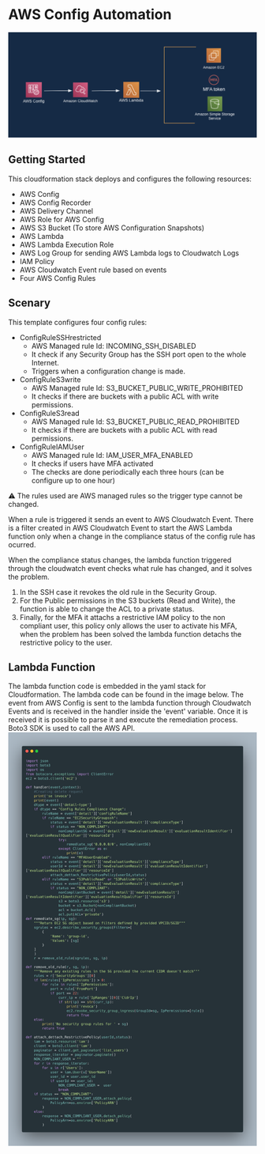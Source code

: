 # AWS Config Automation

![alt text](./AWS_Config_remediation.png)

## Getting Started

This cloudformation stack deploys and configures the following resources:

* AWS Config
* AWS Config Recorder
* AWS Delivery Channel
* AWS Role for AWS Config
* AWS S3 Bucket (To store AWS Configuration Snapshots)
* AWS Lambda
* AWS Lambda Execution Role
* AWS Log Group for sending AWS Lambda logs to Cloudwatch Logs
* IAM Policy
* AWS Cloudwatch Event rule based on events
* Four AWS Config Rules

## Scenary

This template configures four config rules:

* ConfigRuleSSHrestricted
  * AWS Managed rule Id: INCOMING_SSH_DISABLED
  * It check if any Security Group has the SSH port open to the whole Internet.
  * Triggers when a configuration change is made.
* ConfigRuleS3write
  * AWS Managed rule Id: S3_BUCKET_PUBLIC_WRITE_PROHIBITED
  * It checks if there are buckets with a public ACL with write permissions.
* ConfigRuleS3read
  * AWS Managed rule Id: S3_BUCKET_PUBLIC_READ_PROHIBITED
  * It checks if there are buckets with a public ACL with read permissions.
* ConfigRuleIAMUser
  * AWS Managed rule Id: IAM_USER_MFA_ENABLED
  * It checks if users have MFA activated
  * The checks are done periodically each three hours (can be configure up to one hour)

:warning: The rules used are AWS managed rules so the trigger type cannot be changed.

When a rule is triggered it sends an event to AWS Cloudwatch Event. There is a filter created in AWS Cloudwatch Event to start the AWS Lambda function only when a change in the compliance status of the config rule has ocurred.

When the compliance status changes, the lambda function triggered through the cloudwatch event checks what rule has changed, and it solves the problem.
1. In the SSH case it revokes the old rule in the Security Group. 
2. For the Public permissions in the S3 buckets (Read and Write), the function is able to change the ACL to a private status.
3. Finally, for the MFA it attachs a restrictive IAM policy to the non compliant user, this policy only allows the user to activate his MFA, when the problem has been solved the lambda function detachs the restrictive policy to the user.

## Lambda Function

The lambda function code is embedded in the yaml stack for Cloudformation. The lambda code can be found in the image below.
The event from AWS Config is sent to the lambda function through Cloudwatch Events and is received in the handler inside the 'event' variable. Once it is received it is possible to parse it and execute the remediation process. Boto3 SDK is used to call the AWS API.
![alt text](./lambda.png)

